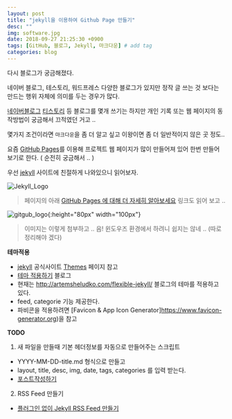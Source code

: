 ```yaml
---
layout: post
title: "jekyll을 이용하여 Github Page 만들기"
desc: ""
img: software.jpg
date: 2018-09-27 21:25:30 +0900
tags: [GitHub, 블로그, Jekyll, 마크다운] # add tag
categories: blog
---
```


다시 블로그가 궁금해졌다. 

네이버 블로그, 테스토리, 워드프레스 다양한 블로그가 있지만 정작 글 쓰는 것 보다는 만드는 행위 자체에 의미를 두는 경우가 많다. 

[네이버블로그](https://softroom.blog.me) [티스토리](http://butteryoon.tistory.com) 등 블로그를 몇개 쓰기는 하지만 개인 기록 또는 웹 페이지의 동작방법이 궁금해서 끄적였던 거고 .. 

몇가지 조건이라면 `마크다운`을 좀 더 알고 싶고 이왕이면 좀 더 일반적이지 않은 곳 정도.. 

요즘 [GitHub Pages][GitHubPages]를 이용해 프로젝트 웹 페이지가 많이 만들어져 있어 한번 만들어 보기로 한다. ( 순전히 궁금해서 .. ) 


우선 [jekyll][jekyll] 사이트에 친절하게 나와있으니 읽어보자. 

![Jekyll_Logo](https://jekyllrb-ko.github.io/img/logo-2x.png)

> 페이지의 아래 [GitHub Pages 에 대해 더 자세히 알아보세요](https://pages.github.com/) 링크도 읽어 보고 .. 

![gitgub_logo]({{site.baseurl}}/assets/img/octojekyll.png){:height="80px" width="100px"}

> 이미지는 이렇게 첨부하고 .. 
> 음! 윈도우즈 환경에서 하려니 쉽지는 않네 .. (따로 정리해야 겠다) 

**테마적용**

- [jekyll][jekyll] 공식사이트 [Themes](https://jekyllrb-ko.github.io/docs/themes/) 페이지 참고
- [테마 적용하기](https://nesoy.github.io/articles/2016-12/github-Jekyll) 블로그 
- 현재는 http://artemsheludko.com/flexible-jekyll/ 블로그의 테마를 적용하고 있다. 
- feed, categorie 기능 제공한다. 
- 파비콘을 적용하려면 [Favicon & App Icon Generator]https://www.favicon-generator.org)을 참고

**TODO**
1. 새 파일을 만들때 기본 헤더정보를 자동으로 만들어주는 스크립트
 - YYYY-MM-DD-title.md 형식으로 만들고
 - layout, title, desc, img, date, tags, categories 를 입력 받는다. 
 - [포스트작성하기](https://jekyllrb-ko.github.io/docs/posts/)

2. RSS Feed 만들기
 - [플러그인 없이 Jekyll RSS Feed 만들기](http://dveamer.github.io/homepage/RSS-Feed.html)


[jekyll]: https://jekyllrb-ko.github.io
[GitHubPages]: https://pages.github.com 

